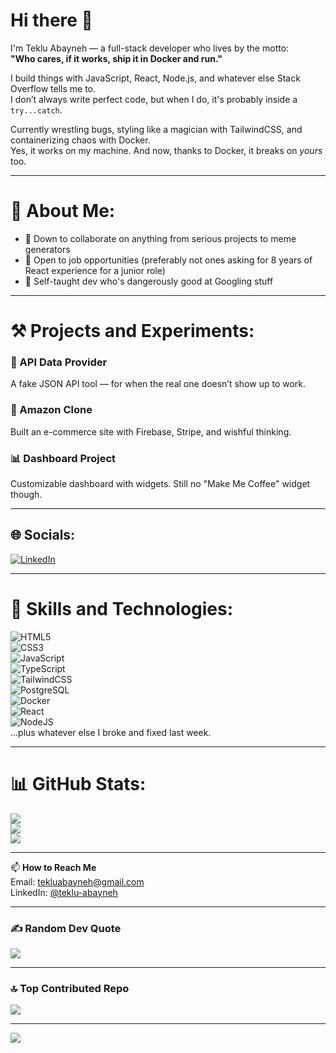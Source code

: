 # Hi there 👋

I'm Teklu Abayneh — a full-stack developer who lives by the motto:  
**"Who cares, if it works, ship it in Docker and run."**

I build things with JavaScript, React, Node.js, and whatever else Stack Overflow tells me to.  
I don’t always write perfect code, but when I do, it's probably inside a `try...catch`.

Currently wrestling bugs, styling like a magician with TailwindCSS, and containerizing chaos with Docker.  
Yes, it works on my machine. And now, thanks to Docker, it breaks on *yours* too.

---

# 💫 About Me:

- 👯 Down to collaborate on anything from serious projects to meme generators  
- 🤝 Open to job opportunities (preferably not ones asking for 8 years of React experience for a junior role)  
- 🧠 Self-taught dev who's dangerously good at Googling stuff

---

# ⚒️ Projects and Experiments:

### 🧪 API Data Provider  
A fake JSON API tool — for when the real one doesn’t show up to work.

### 🛒 Amazon Clone  
Built an e-commerce site with Firebase, Stripe, and wishful thinking.  

### 📊 Dashboard Project  
Customizable dashboard with widgets. Still no "Make Me Coffee" widget though.

---

## 🌐 Socials:

[![LinkedIn](https://img.shields.io/badge/LinkedIn-%230077B5.svg?logo=linkedin&logoColor=white)](https://www.linkedin.com/in/teklu-abayneh)

---

# 🚀 Skills and Technologies:

![HTML5](https://img.shields.io/badge/html5-%23E34F26.svg?style=for-the-badge&logo=html5&logoColor=white)  
![CSS3](https://img.shields.io/badge/css3-%231572B6.svg?style=for-the-badge&logo=css3&logoColor=white)  
![JavaScript](https://img.shields.io/badge/javascript-%23323330.svg?style=for-the-badge&logo=javascript&logoColor=%23F7DF1E)  
![TypeScript](https://img.shields.io/badge/typescript-%23007ACC.svg?style=for-the-badge&logo=typescript&logoColor=white)  
![TailwindCSS](https://img.shields.io/badge/tailwindcss-%2338B2AC.svg?style=for-the-badge&logo=tailwind-css&logoColor=white)  
![PostgreSQL](https://img.shields.io/badge/postgresql-%23336791.svg?style=for-the-badge&logo=postgresql&logoColor=white)  
![Docker](https://img.shields.io/badge/docker-%230db7ed.svg?style=for-the-badge&logo=docker&logoColor=white)  
![React](https://img.shields.io/badge/react-%2320232a.svg?style=for-the-badge&logo=react&logoColor=%2361DAFB)  
![NodeJS](https://img.shields.io/badge/node.js-6DA55F?style=for-the-badge&logo=node.js&logoColor=white)  
...plus whatever else I broke and fixed last week.

---

# 📊 GitHub Stats:
![](https://github-readme-stats.vercel.app/api?username=tekluabayneh&theme=dark&hide_border=false&include_all_commits=true&count_private=true)  
![](https://github-readme-streak-stats.herokuapp.com/?user=tekluabayneh&theme=dark&hide_border=false)  
![](https://github-readme-stats.vercel.app/api/top-langs/?username=tekluabayneh&theme=dark&hide_border=false&include_all_commits=true&count_private=true&layout=compact)

---

📫 **How to Reach Me**  
Email: tekluabayneh@gmail.com  
LinkedIn: [@teklu-abayneh](https://www.linkedin.com/in/teklu-abayneh)

---

### ✍️ Random Dev Quote  
![](https://quotes-github-readme.vercel.app/api?type=horizontal&theme=radical)

---

### 🔝 Top Contributed Repo  
![](https://github-contributor-stats.vercel.app/api?username=tekluabayneh&limit=5&theme=dark&combine_all_yearly_contributions=true)

---

[![](https://visitcount.itsvg.in/api?id=tekluabayneh&icon=0&color=0)](https://visitcount.itsvg.in)

<!-- Created with 90% caffeine, 10% Tailwind classes, and occasional Docker tantrums -->
